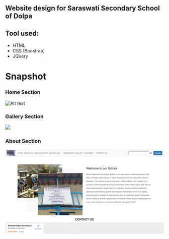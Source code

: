 ## Website design for Saraswati Secondary School of Dolpa

## Tool used:
* HTML
* CSS (Boostrap)
* JQuery

# Snapshot
### Home Section

![Alt text](/imgges/home/png "Home")

### Gallery Section

![](/images/galley.png)

### About Section

![](/images/about.png)


